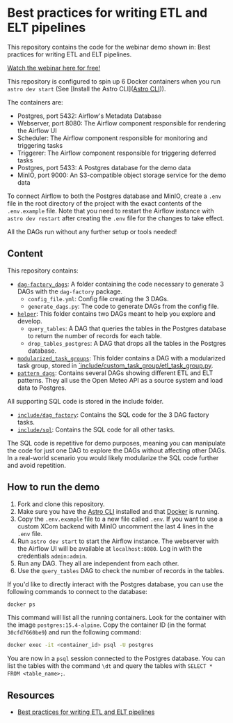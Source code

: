# Best practices for writing ETL and ELT pipelines

This repository contains the code for the webinar demo shown in: Best practices for writing ETL and ELT pipelines.

[Watch the webinar here for free!](https://www.astronomer.io/events/webinars/best-practices-for-writing-etl-and-elt-pipelines-video/)

This repository is configured to spin up 6 Docker containers when you run `astro dev start` (See [Install the Astro CLI]([Astro CLI](https://docs.astronomer.io/astro/cli/install-cli))). 

The containers are:
- Postgres, port 5432: Airflow's Metadata Database
- Webserver, port 8080: The Airflow component responsible for rendering the Airflow UI
- Scheduler: The Airflow component responsible for monitoring and triggering tasks
- Triggerer: The Airflow component responsible for triggering deferred tasks
- Postgres, port 5433: A Postgres database for the demo data
- MinIO, port 9000: An S3-compatible object storage service for the demo data

To connect Airflow to both the Postgres database and MinIO, create a `.env` file in the root directory of the project with the exact contents of the `.env.example` file. Note that you need to restart the Airflow instance with `astro dev restart` after creating the `.env` file for the changes to take effect.

All the DAGs run without any further setup or tools needed!

## Content

This repository contains:

- [`dag-factory_dags`](/dags/dag-factory_dags/): A folder containing the code necessary to generate 3 DAGs with the `dag-factory` package.
    - `config_file.yml`: Config file creating the 3 DAGs.
    - `generate_dags.py`: The code to generate DAGs from the config file.
- [`helper`](/dags//helper/): This folder contains two DAGs meant to help you explore and develop.
    - `query_tables`: A DAG that queries the tables in the Postgres database to return the number of records for each table.
    - `drop_tables_postgres`: A DAG that drops all the tables in the Postgres database.
- [`modularized_task_groups`](/dags/modularized_task_groups/): This folder contains a DAG with a modularized task group, stored in [`include/custom_task_group/etl_task_group.py](/include/custom_task_group/etl_task_group.py).
- [`pattern_dags`](/dags/pattern_dags/): Contains several DAGs showing different ETL and ELT patterns. They all use the Open Meteo API as a source system and load data to Postgres. 

All supporting SQL code is stored in the include folder.

- [`include/dag_factory`](/include/dag_factory/): Contains the SQL code for the 3 DAG factory tasks.
- [`include/sql`](/include/sql/): Contains the SQL code for all other tasks.

The SQL code is repetitive for demo purposes, meaning you can manipulate the code for just one DAG to explore the DAGs without affecting other DAGs. In a real-world scenario you would likely modularize the SQL code further and avoid repetition.

## How to run the demo

1. Fork and clone this repository.
2. Make sure you have the [Astro CLI](https://docs.astronomer.io/astro/cli/install-cli) installed and that [Docker](https://www.docker.com/products/docker-desktop) is running.
3. Copy the `.env.example` file to a new file called `.env`. If you want to use a custom XCom backend with MinIO uncomment the last 4 lines in the `.env` file.
4. Run `astro dev start` to start the Airflow instance. The webserver with the Airflow UI will be available at `localhost:8080`. Log in with the credentials `admin:admin`.
5. Run any DAG. They all are independent from each other.
7. Use the `query_tables` DAG to check the number of records in the tables.

If you'd like to directly interact with the Postgres database, you can use the following commands to connect to the database:

```bash
docker ps
```

This command will list all the running containers. Look for the container with the image `postgres:15.4-alpine`. Copy the container ID (in the format `30cfd7660be9`) and run the following command:

```bash
docker exec -it <container_id> psql -U postgres
```

You are now in a `psql` session connected to the Postgres database. You can list the tables with the command `\dt` and query the tables with `SELECT * FROM <table_name>;`.

## Resources

- [Best practices for writing ETL and ELT pipelines](https://www.astronomer.io/events/webinars/best-practices-for-writing-etl-and-elt-pipelines-video/)